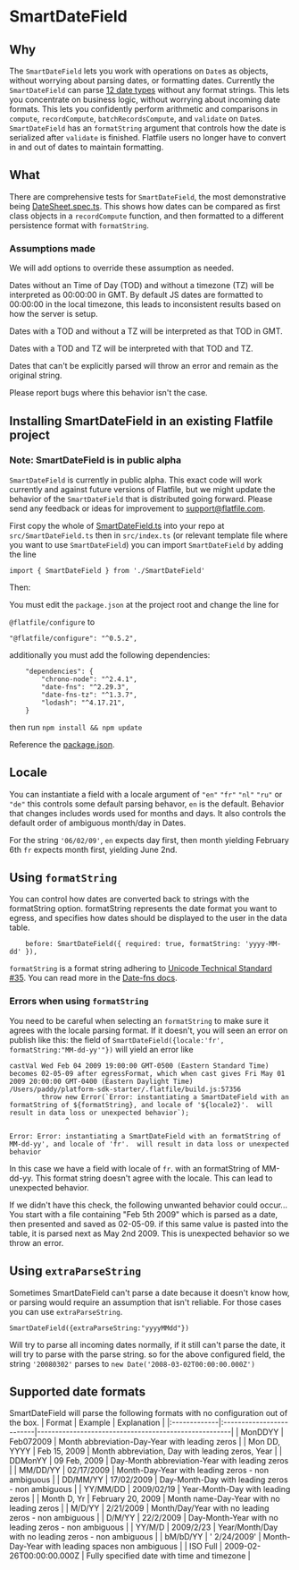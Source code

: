# SmartDateField

## Why

The `SmartDateField` lets you work with operations on `Date`s as objects, without worrying about parsing dates, or formatting dates.  Currently the `SmartDateField` can parse [12
date types](./SmartDateField.spec.ts#L221-L235) without any format strings.  This lets you concentrate on business logic, without worrying about incoming date formats.  This lets you confidently perform arithmetic and comparisons in `compute`, `recordCompute`, `batchRecordsCompute`, and `validate` on `Date`s.  `SmartDateField` has an `formatString` argument that controls how the date is serialized after `validate` is finished.  Flatfile users no longer have to convert in and out of dates to maintain formatting.

## What

There are comprehensive tests for `SmartDateField`, the most demonstrative being [DateSheet.spec.ts](./DateSheet.spec.ts).  This shows how dates can be compared as first class objects in a `recordCompute` function, and then formatted to a different persistence format with `formatString`.


### Assumptions made

We will add options to override these assumption as needed.

Dates without an Time of Day (TOD) and without a timezone (TZ)  will be interpreted as 00:00:00 in GMT.  By default JS dates are formatted to 00:00:00 in the local timezone, this leads to inconsistent results based on how the server is setup.

Dates with a TOD and without a TZ will be interpreted as that TOD in GMT.

Dates with a TOD and TZ will be interpreted with that TOD and TZ.

Dates that can't be explicitly parsed will throw an error and remain as the original string.

Please report bugs where this behavior isn't the case.

## Installing SmartDateField in an existing Flatfile project

### Note: SmartDateField is in public alpha

`SmartDateField` is currently in public alpha.  This exact code will work currently and against future versions of Flatfile, but we might update the behavior of the `SmartDateField` that is distributed going forward.  Please send any feedback or ideas for improvement to support@flatfile.com.

First copy the whole of [SmartDateField.ts](./SmartDateField.ts) into your repo at `src/SmartDateField.ts`  then in `src/index.ts` (or relevant template file where you want to use `SmartDateField`) you can import `SmartDateField` by adding the line

`import { SmartDateField } from './SmartDateField'`

Then:


You must edit the `package.json` at the project root and 
change the line for

 `@flatfile/configure`
to 

`"@flatfile/configure": "^0.5.2",`

additionally you must add the following dependencies:
```
    "dependencies": {
        "chrono-node": "^2.4.1",
        "date-fns": "^2.29.3",
        "date-fns-tz": "^1.3.7",
        "lodash": "^4.17.21",
    }
```

then run `npm install && npm update`

Reference the [package.json](../../package.json).

## Locale
You can instantiate a field with a locale argument of `"en"` `"fr"` `"nl"` `"ru"` or `"de"` this controls some default parsing behavor, `en` is the default.  Behavior that changes includes words used for months and days.  It also controls the default order of ambiguous month/day in Dates.

For the string `'06/02/09'`, `en` expects day first, then month yielding February 6th
                             `fr` expects month first, yielding June 2nd.

## Using `formatString`

You can control how dates are converted back to strings with the formatString option. formatString represents the date format you want to egress, and specifies how dates should be displayed to the user in the data table.


```
    before: SmartDateField({ required: true, formatString: 'yyyy-MM-dd' }),
```

`formatString` is a format string adhering to [Unicode Technical Standard #35](https://www.unicode.org/reports/tr35/tr35-dates.html#Date_Field_Symbol_Table).  You can read more in the [Date-fns docs](https://date-fns.org/v2.29.3/docs/format).


### Errors when using `formatString`

You need to be careful when selecting an `formatString` to make sure it agrees with the locale parsing format.  If it doesn't, you will seen an error on publish like this: 
the field of `SmartDateField({locale:'fr', formatString:"MM-dd-yy'"})` will yield an error like

```
castVal Wed Feb 04 2009 19:00:00 GMT-0500 (Eastern Standard Time) becomes 02-05-09 after egressFormat, which when cast gives Fri May 01 2009 20:00:00 GMT-0400 (Eastern Daylight Time)
/Users/paddy/platform-sdk-starter/.flatfile/build.js:57356
        throw new Error(`Error: instantiating a SmartDateField with an formatString of ${formatString}, and locale of '${locale2}'.  will result in data loss or unexpected behavior`);
              ^

Error: Error: instantiating a SmartDateField with an formatString of MM-dd-yy', and locale of 'fr'.  will result in data loss or unexpected behavior
```

In this case we have a field with locale of `fr`.  with an formatString of MM-dd-yy.  This format string doesn't agree with the locale.  This can lead to unexpected behavior.

If we didn't have this check, the following unwanted behavior could occur...
You start with a file containing "Feb 5th 2009" which is parsed as a date, then presented and saved as 02-05-09.  if this same value is pasted into the table, it is parsed next as May 2nd 2009.  This is unexpected behavior so we throw an error.



## Using `extraParseString`
Sometimes SmartDateField can't parse a date because it doesn't know how, or parsing would require an assumption that isn't reliable.  For those cases you can use `extraParseString`.
```
SmartDateField({extraParseString:"yyyyMMdd"})
```
Will try to parse all incoming dates normally, if it still can't parse the date, it will try to parse with the parse string. so for the above configured field, the string `'20080302'` parses to `new Date('2008-03-02T00:00:00.000Z')`

## Supported date formats
SmartDateField will parse the following formats with no configuration out of the box.
| Format       | Example                  | Explanation                                          |
|:-------------|:-------------------------|------------------------------------------------------|
| MonDDYY      | Feb072009                | Month abbreviation-Day-Year with leading zeros       |
| Mon DD, YYYY | Feb 15, 2009             | Month abbreviation, Day with leading zeros, Year     |
| DDMonYY      | 09 Feb, 2009             | Day-Month abbreviation-Year with leading zeros       |
| MM/DD/YY     | 02/17/2009               | Month-Day-Year with leading zeros - non ambiguous    |
| DD/MM/YY     | 17/02/2009               | Day-Month-Day with leading zeros - non ambiguous     |
| YY/MM/DD     | 2009/02/19               | Year-Month-Day with leading zeros                    |
| Month D, Yr  | February 20, 2009        | Month name-Day-Year with no leading zeros            |
| M/D/YY       | 2/21/2009                | Month/Day/Year with no leading zeros - non ambiguous |
| D/M/YY       | 22/2/2009                | Day-Month-Year with no leading zeros - non ambiguous |
| YY/M/D       | 2009/2/23                | Year/Month/Day with no leading zeros - non ambiguous |
| bM/bD/YY     | ' 2/24/2009'             | Month-Day-Year with leading spaces non ambiguous     |
| ISO Full     | 2009-02-26T00:00:00.000Z | Fully specified date with time and timezone          |
